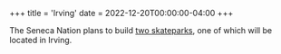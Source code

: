 +++
title = 'Irving'
date = 2022-12-20T00:00:00-04:00
+++

The Seneca Nation plans to build [two skateparks](https://sni.org/seneca-skate-park-announcement/), one of which will be located in Irving.
